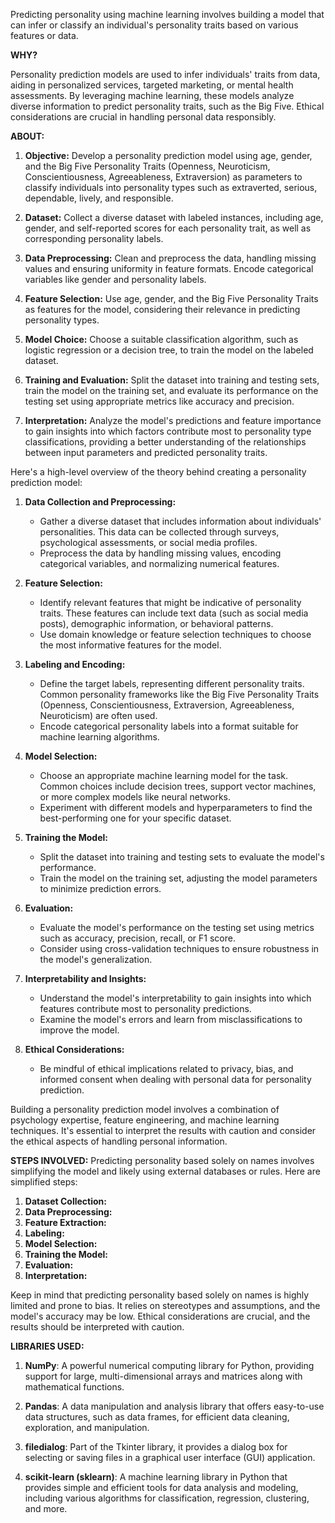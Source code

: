Predicting personality using machine learning involves building a model that can infer or classify an individual's personality traits based on various features or data.

**WHY?**

Personality prediction models are used to infer individuals' traits from data, aiding in personalized services, targeted marketing, or mental health assessments. By leveraging machine learning, these models analyze diverse information to predict personality traits, such as the Big Five. Ethical considerations are crucial in handling personal data responsibly.

**ABOUT:**

1. **Objective:** Develop a personality prediction model using age, gender, and the Big Five Personality Traits (Openness, Neuroticism, Conscientiousness, Agreeableness, Extraversion) as parameters to classify individuals into personality types such as extraverted, serious, dependable, lively, and responsible.

2. **Dataset:** Collect a diverse dataset with labeled instances, including age, gender, and self-reported scores for each personality trait, as well as corresponding personality labels.

3. **Data Preprocessing:** Clean and preprocess the data, handling missing values and ensuring uniformity in feature formats. Encode categorical variables like gender and personality labels.

4. **Feature Selection:** Use age, gender, and the Big Five Personality Traits as features for the model, considering their relevance in predicting personality types.

5. **Model Choice:** Choose a suitable classification algorithm, such as logistic regression or a decision tree, to train the model on the labeled dataset.

6. **Training and Evaluation:** Split the dataset into training and testing sets, train the model on the training set, and evaluate its performance on the testing set using appropriate metrics like accuracy and precision.

7. **Interpretation:** Analyze the model's predictions and feature importance to gain insights into which factors contribute most to personality type classifications, providing a better understanding of the relationships between input parameters and predicted personality traits.
   
Here's a high-level overview of the theory behind creating a personality prediction model:

1. **Data Collection and Preprocessing:**
   - Gather a diverse dataset that includes information about individuals' personalities. This data can be collected through surveys, psychological assessments, or social media profiles.
   - Preprocess the data by handling missing values, encoding categorical variables, and normalizing numerical features.

2. **Feature Selection:**
   - Identify relevant features that might be indicative of personality traits. These features can include text data (such as social media posts), demographic information, or behavioral patterns.
   - Use domain knowledge or feature selection techniques to choose the most informative features for the model.

3. **Labeling and Encoding:**
   - Define the target labels, representing different personality traits. Common personality frameworks like the Big Five Personality Traits (Openness, Conscientiousness, Extraversion, Agreeableness, Neuroticism) are often used.
   - Encode categorical personality labels into a format suitable for machine learning algorithms.

4. **Model Selection:**
   - Choose an appropriate machine learning model for the task. Common choices include decision trees, support vector machines, or more complex models like neural networks.
   - Experiment with different models and hyperparameters to find the best-performing one for your specific dataset.

5. **Training the Model:**
   - Split the dataset into training and testing sets to evaluate the model's performance.
   - Train the model on the training set, adjusting the model parameters to minimize prediction errors.

6. **Evaluation:**
   - Evaluate the model's performance on the testing set using metrics such as accuracy, precision, recall, or F1 score.
   - Consider using cross-validation techniques to ensure robustness in the model's generalization.

7. **Interpretability and Insights:**
   - Understand the model's interpretability to gain insights into which features contribute most to personality predictions.
   - Examine the model's errors and learn from misclassifications to improve the model.

8. **Ethical Considerations:**
   - Be mindful of ethical implications related to privacy, bias, and informed consent when dealing with personal data for personality prediction.

Building a personality prediction model involves a combination of psychology expertise, feature engineering, and machine learning techniques. It's essential to interpret the results with caution and consider the ethical aspects of handling personal information.

**STEPS INVOLVED:**
Predicting personality based solely on names involves simplifying the model and likely using external databases or rules. Here are simplified steps:

1. **Dataset Collection:**
2. **Data Preprocessing:**
3. **Feature Extraction:**
4. **Labeling:**
5. **Model Selection:**
6. **Training the Model:**
7. **Evaluation:**
8. **Interpretation:**
   
Keep in mind that predicting personality based solely on names is highly limited and prone to bias. It relies on stereotypes and assumptions, and the model's accuracy may be low. Ethical considerations are crucial, and the results should be interpreted with caution.

**LIBRARIES USED:**
1. **NumPy**: A powerful numerical computing library for Python, providing support for large, multi-dimensional arrays and matrices along with mathematical functions.

2. **Pandas**: A data manipulation and analysis library that offers easy-to-use data structures, such as data frames, for efficient data cleaning, exploration, and manipulation.

3. **filedialog**: Part of the Tkinter library, it provides a dialog box for selecting or saving files in a graphical user interface (GUI) application.

4. **scikit-learn (sklearn)**: A machine learning library in Python that provides simple and efficient tools for data analysis and modeling, including various algorithms for classification, regression, clustering, and more.
